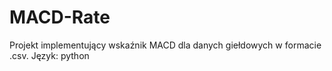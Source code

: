 # MACD-Rate

Projekt implementujący wskaźnik MACD dla danych giełdowych w formacie .csv. Język: python
